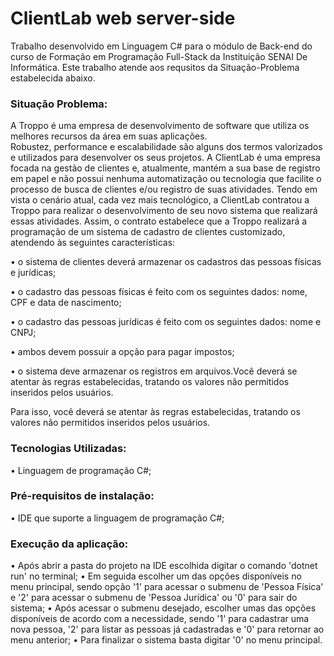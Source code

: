 # ClientLab web server-side 


Trabalho desenvolvido em Linguagem C# para o módulo de Back-end do curso de Formação em Programação Full-Stack da Instituição SENAI De Informática.
Este trabalho atende aos requsitos da Situação-Problema estabelecida abaixo.

### Situação Problema:

A Troppo é uma empresa de desenvolvimento de software que utiliza os melhores recursos  da  área  em  suas  aplicações.  
Robustez,  performance  e  escalabilidade  são  alguns dos termos valorizados e utilizados para desenvolver os seus projetos.
A ClientLab é uma empresa focada na gestão de clientes e, atualmente, mantém a sua base de registro em papel e não possui nenhuma automatização ou tecnologia que facilite o processo de busca de clientes e/ou registro de suas atividades. 
Tendo em vista o cenário atual, cada vez mais tecnológico, a ClientLab contratou a Troppo para realizar o desenvolvimento de seu novo sistema que realizará essas atividades.
Assim, o contrato estabelece que a Troppo realizará a programação de um sistema de cadastro de clientes customizado, atendendo às seguintes características:

• o sistema de clientes deverá armazenar os cadastros das pessoas físicas e jurídicas;

• o cadastro das pessoas físicas é feito com os seguintes dados: nome, CPF e data de nascimento;

• o cadastro das pessoas jurídicas é feito com os seguintes dados: nome e CNPJ;

• ambos devem possuir a opção para pagar impostos;

• o sistema deve armazenar os registros em arquivos.Você deverá se atentar às regras estabelecidas, tratando os valores não permitidos inseridos pelos usuários. 

Para isso, você deverá se atentar às regras estabelecidas, tratando os valores não permitidos inseridos pelos usuários.

### Tecnologias Utilizadas:
• Linguagem de programação C#;

### Pré-requisitos de instalação:
• IDE que suporte a linguagem de programação C#;

### Execução da aplicação:
• Após abrir a pasta do projeto na IDE escolhida digitar o comando 'dotnet run' no terminal;
• Em seguida escolher um das opções disponíveis no menu principal, sendo opção '1' para acessar o submenu de 'Pessoa Física'  e '2' para acessar o submenu de 'Pessoa Jurídica' ou '0' para sair do sistema;
• Após acessar o submenu desejado, escolher umas das opções disponíveis de acordo com a necessidade, sendo '1' para cadastrar uma nova pessoa, '2' para listar as pessoas já cadastradas e '0' para retornar ao menu anterior;
• Para finalizar o sistema basta digitar '0' no menu principal.
